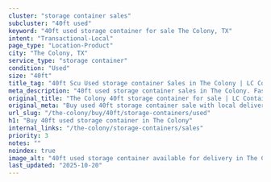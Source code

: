 ```yaml
---
cluster: "storage container sales"
subcluster: "40ft used"
keyword: "40ft used storage container for sale The Colony, TX"
intent: "Transactional-Local"
page_type: "Location-Product"
city: "The Colony, TX"
service_type: "storage container"
condition: "Used"
size: "40ft"
title_tag: "40ft Scu Used storage container Sales in The Colony | LC Container"
meta_description: "40ft used storage container sales in The Colony. Fast delivery, competitive pricing. Serving storage containers area. Quote ID: I04. Call (214) 524-4168 for your free quote today."
original_title: "The Colony 40ft storage container for sale | LC Container"
original_meta: "Buy used 40ft storage container sale with local delivery in The Colony, TX. LC Container — local Since 2003. Request a fast quote today."
url_slug: "/the-colony/buy/40ft/storage-containers/used"
h1: "Buy 40ft used storage container in The Colony"
internal_links: "/the-colony/storage-containers/sales"
priority: 3
notes: ""
noindex: true
image_alt: "40ft used storage container available for delivery in The Colony"
last_updated: "2025-10-20"
---
```


<!-- TODO: Add unique city/inventory copy, images, and internal links here. -->
